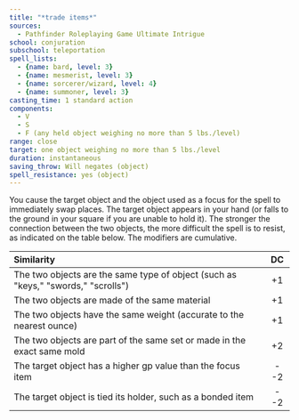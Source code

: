 ```yaml
---
title: "*trade items*"
sources:
  - Pathfinder Roleplaying Game Ultimate Intrigue
school: conjuration
subschool: teleportation
spell_lists:
  - {name: bard, level: 3}
  - {name: mesmerist, level: 3}
  - {name: sorcerer/wizard, level: 4}
  - {name: summoner, level: 3}
casting_time: 1 standard action
components:
  - V
  - S
  - F (any held object weighing no more than 5 lbs./level)
range: close
target: one object weighing no more than 5 lbs./level
duration: instantaneous
saving_throw: Will negates (object)
spell_resistance: yes (object)
---
```


You cause the target object and the object used as a focus for the spell to immediately swap places. The target object appears in your hand (or falls to the ground in your square if you are unable to hold it). The stronger the connection between the two objects, the more difficult the spell is to resist, as indicated on the table below. The modifiers are cumulative.

Similarity | DC
:--|:--:
The two objects are the same type of object (such as "keys," "swords," "scrolls") | +1
The two objects are made of the same material | +1
The two objects have the same weight (accurate to the nearest ounce) | +1
The two objects are part of the same set or made in the exact same mold | +2
The target object has a higher gp value than the focus item | --2
The target object is tied its holder, such as a bonded item | --2

